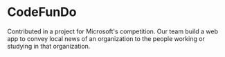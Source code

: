 # CodeFunDo
Contributed in a project for Microsoft's competition. Our team build a web app to convey local news of an organization to the people working or studying in that organization.
